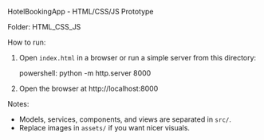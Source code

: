 HotelBookingApp - HTML/CSS/JS Prototype

Folder: HTML_CSS_JS

How to run:

1. Open `index.html` in a browser or run a simple server from this directory:

   powershell:
   python -m http.server 8000

2. Open the browser at http://localhost:8000

Notes:

- Models, services, components, and views are separated in `src/`.
- Replace images in `assets/` if you want nicer visuals.
